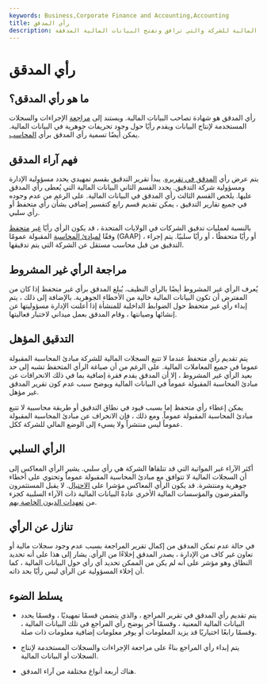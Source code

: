 ```yaml
---
keywords: Business,Corporate Finance and Accounting,Accounting
title: رأي المدقق
description: شهادة مقدمة من مدقق الحسابات المستقل للسجلات المالية للشركة والتي ترافق وتفتح البيانات المالية المدققة.
---
```


# رأي المدقق
## ما هو رأي المدقق؟

رأي المدقق هو شهادة تصاحب البيانات المالية. ويستند إلى [مراجعة](/audit) الإجراءات والسجلات المستخدمة لإنتاج البيانات ويقدم رأيًا حول وجود تحريفات جوهرية في البيانات المالية. يمكن أيضًا تسمية رأي المدقق برأي [المحاسب](/accountantsopinion).

## فهم آراء المدقق

يتم عرض رأي [المدقق في تقريره](/auditorsreport). يبدأ تقرير التدقيق بقسم تمهيدي يحدد مسؤولية الإدارة ومسؤولية شركة التدقيق. يحدد القسم الثاني البيانات المالية التي يُعطى رأي المدقق عليها. يلخص القسم الثالث رأي المدقق في البيانات المالية. على الرغم من عدم وجوده في جميع تقارير التدقيق ، يمكن تقديم قسم رابع كتفسير إضافي بشأن رأي متحفظ أو رأي سلبي.

بالنسبة لعمليات تدقيق الشركات في الولايات المتحدة ، قد يكون الرأي رأيًا [غير](/unqualified-opinion) [متحفظ](/unqualified-opinion) وفقًا [لمبادئ المحاسبة](/gaap) المقبولة عمومًا (GAAP) ، أو رأيًا متحفظًا ، أو رأيًا سلبيًا. يتم إجراء التدقيق من قبل محاسب مستقل عن الشركة التي يتم تدقيقها.

## مراجعة الرأي غير المشروط

يُعرف الرأي غير المشروط أيضًا بالرأي النظيف. يُبلغ المدقق برأي غير متحفظ إذا كان من المفترض أن تكون البيانات المالية خالية من الأخطاء الجوهرية. بالإضافة إلى ذلك ، يتم إبداء رأي غير متحفظ حول الضوابط الداخلية للمنشأة إذا أعلنت الإدارة مسؤوليتها عن إنشائها وصيانتها ، وقام المدقق بعمل ميداني لاختبار فعاليتها.

## التدقيق المؤهل

يتم تقديم رأي متحفظ عندما لا تتبع السجلات المالية للشركة مبادئ المحاسبة المقبولة عموما في جميع المعاملات المالية. على الرغم من أن صياغة الرأي المتحفظ تشبه إلى حد بعيد الرأي غير المشروط ، إلا أن المدقق يقدم فقرة إضافية بما في ذلك الانحرافات عن مبادئ المحاسبة المقبولة عموماً في البيانات المالية ويوضح سبب عدم كون تقرير المدقق غير مؤهل.

يمكن إعطاء رأي متحفظ إما بسبب قيود في نطاق التدقيق أو طريقة محاسبية لا تتبع مبادئ المحاسبة المقبولة عموماً. ومع ذلك ، فإن الانحراف عن مبادئ المحاسبة المقبولة عموماً ليس منتشراً ولا يسيء إلى الوضع المالي للشركة ككل.

## الرأي السلبي

أكثر الآراء غير المواتية التي قد تتلقاها الشركة هي رأي سلبي. يشير الرأي المعاكس إلى أن السجلات المالية لا تتوافق مع مبادئ المحاسبة المقبولة عموماً وتحتوي على أخطاء جوهرية ومنتشرة. قد يكون الرأي المعاكس مؤشرا على [الاحتيال](/fraud). لا يقبل المستثمرون والمقرضون والمؤسسات المالية الأخرى عادةً البيانات المالية ذات الآراء السلبية كجزء من [تعهدات الديون الخاصة بهم](/covenant).

## تنازل عن الرأي

في حالة عدم تمكن المدقق من إكمال تقرير المراجعة بسبب عدم وجود سجلات مالية أو تعاون غير كاف من الإدارة ، يصدر المدقق إخلاءًا من الرأي. يشار إلى هذا على أنه تحديد النطاق وهو مؤشر على أنه لم يكن من الممكن تحديد أي رأي حول البيانات المالية ، كما أن إخلاء المسؤولية عن الرأي ليس رأيًا بحد ذاته.

## يسلط الضوء

- يتم تقديم رأي المدقق في تقرير المراجع ، والذي يتضمن قسمًا تمهيديًا ، وقسمًا يحدد البيانات المالية المعنية ، وقسمًا آخر يوضح رأي المراجع في تلك البيانات المالية ، وقسمًا رابعًا اختياريًا قد يزيد المعلومات أو يوفر معلومات إضافية معلومات ذات صلة.

- يتم إبداء رأي المراجع بناءً على مراجعة الإجراءات والسجلات المستخدمة لإنتاج السجلات أو البيانات المالية.

- هناك أربعة أنواع مختلفة من آراء المدقق.

